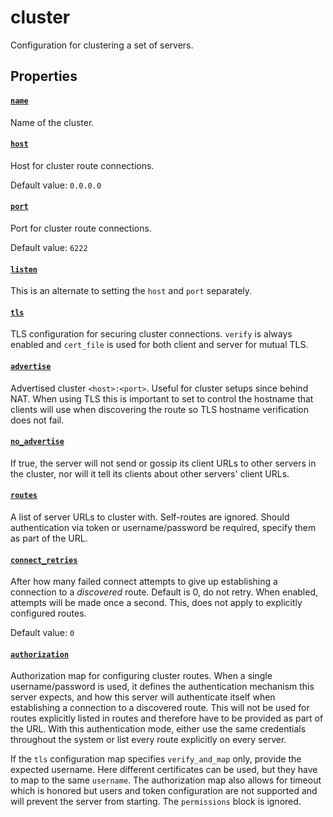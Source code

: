 # cluster

Configuration for clustering a set of servers.

## Properties

#### [`name`](name/README.md)

Name of the cluster.

#### [`host`](host/README.md)

Host for cluster route connections.

Default value: `0.0.0.0`

#### [`port`](port/README.md)

Port for cluster route connections.

Default value: `6222`

#### [`listen`](listen/README.md)

This is an alternate to setting the `host` and `port` separately.

#### [`tls`](tls/README.md)

TLS configuration for securing cluster connections.
`verify` is always enabled and `cert_file` is used for
both client and server for mutual TLS.

#### [`advertise`](advertise/README.md)

Advertised cluster `<host>:<port>`. Useful for cluster setups since
behind NAT. When using TLS this is important to set to control the
hostname that clients will use when discovering the route so TLS
hostname verification does not fail.

#### [`no_advertise`](no_advertise/README.md)

If true, the server will not send or gossip its client URLs to other servers in the cluster, nor
will it tell its clients about other servers' client URLs.

#### [`routes`](routes/README.md)

A list of server URLs to cluster with. Self-routes are ignored. Should authentication via token or username/password
be required, specify them as part of the URL.

#### [`connect_retries`](connect_retries/README.md)

After how many failed connect attempts to give up establishing a connection to a *discovered* route. Default is 0, do not retry.
When enabled, attempts will be made once a second. This, does not apply to explicitly configured routes.

Default value: `0`

#### [`authorization`](authorization/README.md)

Authorization map for configuring cluster routes. When a single username/password is used, it defines the authentication mechanism
this server expects, and how this server will authenticate itself when establishing a connection to a discovered route. This will
not be used for routes explicitly listed in routes and therefore have to be provided as part of the URL. With this authentication
mode, either use the same credentials throughout the system or list every route explicitly on every server.

If the `tls` configuration map specifies `verify_and_map` only, provide the expected username. Here different certificates can be
used, but they have to map to the same `username`. The authorization map also allows for timeout which is honored but users and
token configuration are not supported and will prevent the server from starting. The `permissions` block is ignored.

